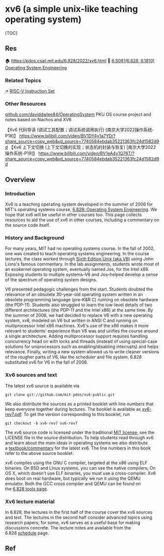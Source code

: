 # xv6 (a simple unix-like teaching operating system)

[TOC]



## Res
🏠 https://pdos.csail.mit.edu/6.828/2022/xv6.html
🏫 [6.S081(6.828, 6.1810) Operating System Engineering](../../../../../../../../../🏠%20Assets/Courses%20of%20Universities/MIT/6.S081(6.828,%206.1810)%20Operating%20System%20Engineering/6.S081(6.828,%206.1810)%20Operating%20System%20Engineering.md)


### Related Topics
↗ [RISC-V Instruction Set](../../../../🔑%20CS%20Core/🧬%20Computer%20System/Computer%20Architecture/Instruction%20Set%20Architecture%20(ISA)%20&%20Processor%20Architecture/RISC%20(Reduced%20Instruction%20Set%20Computer)/RISC-V%20Instruction%20Set/RISC-V%20Instruction%20Set.md)


### Other Resources
[github.com/daviddwlee84/OperatingSystem](https://github.com/daviddwlee84/OperatingSystem)
PKU OS course project and notes based on Nachos and XV6

【Xv6 代码导读 (调试工具配置；调试系统调用执行) [南京大学2022操作系统-P18]】 https://www.bilibili.com/video/BV1DY4y1a7YD/?share_source=copy_web&vd_source=7740584ebdab35221363fc24d1582d9d
【Xv6 上下文切换 (上下文切换的实现；状态机的封装与恢复) [南京大学2022操作系统-P19]】 https://www.bilibili.com/video/BV1eA4y1Q76T/?share_source=copy_web&vd_source=7740584ebdab35221363fc24d1582d9d



## Overview
### Introduction
Xv6 is a teaching operating system developed in the summer of 2006 for MIT's operating systems course, [6.828: Operating System Engineering](http://pdos.csail.mit.edu/6.828). We hope that xv6 will be useful in other courses too. This page collects resources to aid the use of xv6 in other courses, including a commentary on the source code itself.


### History and Background
For many years, MIT had no operating systems course. In the fall of 2002, one was created to teach operating systems engineering. In the course lectures, the class worked through [Sixth Edition Unix (aka V6)](https://pdos.csail.mit.edu/6.828/2012/xv6.html#v6) using John Lions's famous commentary. In the lab assignments, students wrote most of an exokernel operating system, eventually named Jos, for the Intel x86. Exposing students to multiple systems–V6 and Jos–helped develop a sense of the spectrum of operating system designs.

V6 presented pedagogic challenges from the start. Students doubted the relevance of an obsolete 30-year-old operating system written in an obsolete programming language (pre-K&R C) running on obsolete hardware (the PDP-11). Students also struggled to learn the low-level details of two different architectures (the PDP-11 and the Intel x86) at the same time. By the summer of 2006, we had decided to replace V6 with a new operating system, xv6, modeled on V6 but written in ANSI C and running on multiprocessor Intel x86 machines. Xv6's use of the x86 makes it more relevant to students' experience than V6 was and unifies the course around a single architecture. Adding multiprocessor support requires handling concurrency head on with locks and threads (instead of using special-case solutions for uniprocessors such as enabling/disabling interrupts) and helps relevance. Finally, writing a new system allowed us to write cleaner versions of the rougher parts of V6, like the scheduler and file system. 6.828 substituted xv6 for V6 in the fall of 2006. 


### Xv6 sources and text
The latest xv6 source is available via
``` shell
git clone git://github.com/mit-pdos/xv6-public.git
```

We also distribute the sources as a printed booklet with line numbers that keep everyone together during lectures. The booklet is available as [xv6-rev7.pdf](https://pdos.csail.mit.edu/6.828/2012/xv6/xv6-rev7.pdf). To get the version corresponding to this booklet, run
```shell
git checkout -b xv6-rev7 xv6-rev7
```

The xv6 source code is licensed under the traditional [MIT license](http://www.opensource.org/licenses/mit-license.php); see the LICENSE file in the source distribution. To help students read through xv6 and learn about the main ideas in operating systems we also distribute a [textbook/commentary](https://pdos.csail.mit.edu/6.828/2012/xv6/book-rev7.pdf) for the latest xv6. The line numbers in this book refer to the above source booklet.

xv6 compiles using the GNU C compiler, targeted at the x86 using ELF binaries. On BSD and Linux systems, you can use the native compilers; On OS X, which doesn't use ELF binaries, you must use a cross-compiler. Xv6 does boot on real hardware, but typically we run it using the QEMU emulator. Both the GCC cross compiler and QEMU can be found on the [6.828 tools page](https://pdos.csail.mit.edu/6.828/2012/tools.html).


### Xv6 lecture material
In 6.828, the lectures in the first half of the course cover the xv6 sources and text. The lectures in the second half consider advanced topics using research papers; for some, xv6 serves as a useful base for making discussions concrete. The lecture notes are available from the 6.828 [schedule](https://pdos.csail.mit.edu/6.828/schedule.html) page.



## Ref

